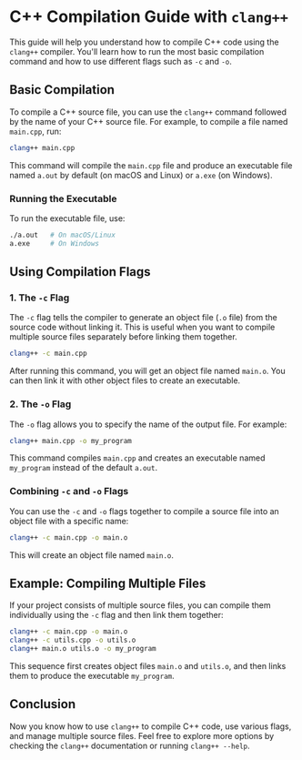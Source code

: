 # C++ Compilation Guide with `clang++`

This guide will help you understand how to compile C++ code using the `clang++` compiler. You'll learn how to run the most basic compilation command and how to use different flags such as `-c` and `-o`.

## Basic Compilation

To compile a C++ source file, you can use the `clang++` command followed by the name of your C++ source file. For example, to compile a file named `main.cpp`, run:

```bash
clang++ main.cpp
```

This command will compile the `main.cpp` file and produce an executable file named `a.out` by default (on macOS and Linux) or `a.exe` (on Windows).

### Running the Executable

To run the executable file, use:

```bash
./a.out   # On macOS/Linux
a.exe     # On Windows
```

## Using Compilation Flags

### 1. The `-c` Flag

The `-c` flag tells the compiler to generate an object file (`.o` file) from the source code without linking it. This is useful when you want to compile multiple source files separately before linking them together.

```bash
clang++ -c main.cpp
```

After running this command, you will get an object file named `main.o`. You can then link it with other object files to create an executable.

### 2. The `-o` Flag

The `-o` flag allows you to specify the name of the output file. For example:

```bash
clang++ main.cpp -o my_program
```

This command compiles `main.cpp` and creates an executable named `my_program` instead of the default `a.out`.

### Combining `-c` and `-o` Flags

You can use the `-c` and `-o` flags together to compile a source file into an object file with a specific name:

```bash
clang++ -c main.cpp -o main.o
```

This will create an object file named `main.o`.

## Example: Compiling Multiple Files

If your project consists of multiple source files, you can compile them individually using the `-c` flag and then link them together:

```bash
clang++ -c main.cpp -o main.o
clang++ -c utils.cpp -o utils.o
clang++ main.o utils.o -o my_program
```

This sequence first creates object files `main.o` and `utils.o`, and then links them to produce the executable `my_program`.

## Conclusion

Now you know how to use `clang++` to compile C++ code, use various flags, and manage multiple source files. Feel free to explore more options by checking the `clang++` documentation or running `clang++ --help`.